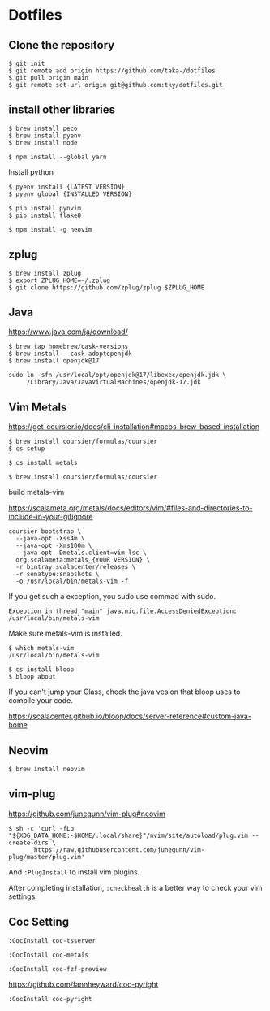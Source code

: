 # Dotfiles

## Clone the repository

```
$ git init
$ git remote add origin https://github.com/taka-/dotfiles
$ git pull origin main
$ git remote set-url origin git@github.com:tky/dotfiles.git
```

## install other libraries

```
$ brew install peco
$ brew install pyenv
$ brew install node

```

```
$ npm install --global yarn
```

Install python 

```
$ pyenv install {LATEST VERSION}
$ pyenv global {INSTALLED VERSION}
```


```
$ pip install pynvim
$ pip install flake8
```

```
$ npm install -g neovim
```

## zplug
```
$ brew install zplug
$ export ZPLUG_HOME=~/.zplug
$ git clone https://github.com/zplug/zplug $ZPLUG_HOME
```

## Java

https://www.java.com/ja/download/

```
$ brew tap homebrew/cask-versions
$ brew install --cask adoptopenjdk
$ brew install openjdk@17
```

```
sudo ln -sfn /usr/local/opt/openjdk@17/libexec/openjdk.jdk \
     /Library/Java/JavaVirtualMachines/openjdk-17.jdk
```

## Vim Metals

https://get-coursier.io/docs/cli-installation#macos-brew-based-installation

```
$ brew install coursier/formulas/coursier
$ cs setup
```

```
$ cs install metals
```

```
$ brew install coursier/formulas/coursier
```

build metals-vim

https://scalameta.org/metals/docs/editors/vim/#files-and-directories-to-include-in-your-gitignore

```
coursier bootstrap \
  --java-opt -Xss4m \
  --java-opt -Xms100m \
  --java-opt -Dmetals.client=vim-lsc \
  org.scalameta:metals_{YOUR VERSION} \
  -r bintray:scalacenter/releases \
  -r sonatype:snapshots \
  -o /usr/local/bin/metals-vim -f
```

If you get such a exception, you sudo use commad with sudo.

```
Exception in thread "main" java.nio.file.AccessDeniedException: /usr/local/bin/metals-vim
```

Make sure metals-vim is installed.

```
$ which metals-vim
/usr/local/bin/metals-vim
```


```
$ cs install bloop
$ bloop about
```

If you can't jump your Class, check the java vesion that bloop uses to compile your code.

https://scalacenter.github.io/bloop/docs/server-reference#custom-java-home

## Neovim

```
$ brew install neovim
```

## vim-plug

https://github.com/junegunn/vim-plug#neovim

```
$ sh -c 'curl -fLo "${XDG_DATA_HOME:-$HOME/.local/share}"/nvim/site/autoload/plug.vim --create-dirs \
       https://raw.githubusercontent.com/junegunn/vim-plug/master/plug.vim'
```

And `:PlugInstall` to install vim plugins.

After completing installation, `:checkhealth` is a better way to check your vim settings.


## Coc Setting

```
:CocInstall coc-tsserver
```

```
:CocInstall coc-metals
```

```
:CocInstall coc-fzf-preview
```

https://github.com/fannheyward/coc-pyright

```
:CocInstall coc-pyright
```

